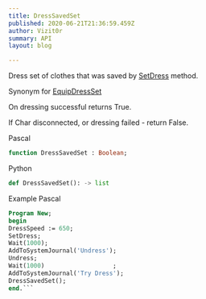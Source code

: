 ```yaml
---
title: DressSavedSet
published: 2020-06-21T21:36:59.459Z
author: Vizit0r
summary: API
layout: blog

---
```


 

Dress set of clothes that was saved by [SetDress](../SetDress) method.

Synonym for [EquipDressSet](../EquipDressSet)

On dressing successful returns True.

If Char disconnected, or dressing failed - return False.



Pascal

```pascal
function DressSavedSet : Boolean;

```




Python
```python
def DressSavedSet(): -> list
```



Example Pascal

```pascal
Program New;
begin
DressSpeed := 650;
SetDress;
Wait(1000);
AddToSystemJournal('Undress');
Undress;
Wait(1000)                   ;
AddToSystemJournal('Try Dress');
DressSavedSet();
end.```

